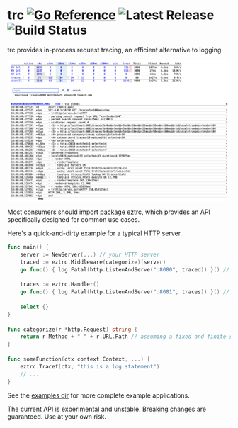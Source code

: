 # trc [![Go Reference](https://pkg.go.dev/badge/github.com/peterbourgon/trc.svg)](https://pkg.go.dev/github.com/peterbourgon/trc) ![Latest Release](https://img.shields.io/github/v/release/peterbourgon/trc?style=flat-square) ![Build Status](https://github.com/peterbourgon/trc/actions/workflows/test.yml/badge.svg?branch=main)

trc provides in-process request tracing, an efficient alternative to logging.

<kbd><img src="/ui.png"/></kbd>

Most consumers should import [package eztrc][eztrc], which provides an API
specifically designed for common use cases.

[eztrc]: https://pkg.go.dev/github.com/peterbourgon/trc/eztrc

Here's a quick-and-dirty example for a typical HTTP server.

```go
func main() {
	server := NewServer(...) // your HTTP server
	traced := eztrc.Middleware(categorize)(server)
	go func() { log.Fatal(http.ListenAndServe(":8080", traced)) }() // normal API

	traces := eztrc.Handler()
	go func() { log.Fatal(http.ListenAndServe(":8081", traces)) }() // traces UI

	select {}
}

func categorize(r *http.Request) string {
	return r.Method + " " + r.URL.Path // assuming a fixed and finite set of possible paths
}

func someFunction(ctx context.Context, ...) {
	eztrc.Tracef(ctx, "this is a log statement")
	// ...
}
```

See the [examples dir](https://github.com/peterbourgon/trc/tree/main/_examples)
for more complete example applications.

The current API is experimental and unstable. Breaking changes are guaranteed.
Use at your own risk.
